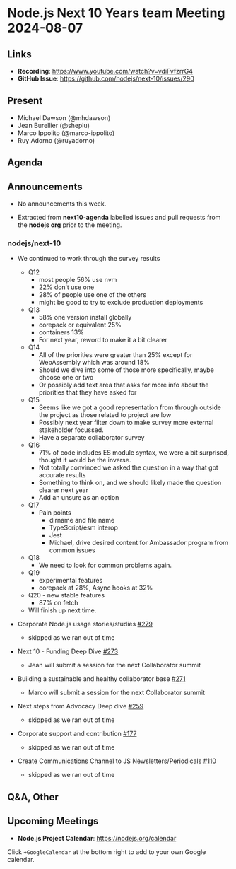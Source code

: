 # Node.js  Next 10 Years team Meeting 2024-08-07

## Links

* **Recording**:  <https://www.youtube.com/watch?v=vdiFvfzrrG4>
* **GitHub Issue**: <https://github.com/nodejs/next-10/issues/290>

## Present

* Michael Dawson (@mhdawson)
* Jean Burellier (@sheplu)
* Marco Ippolito (@marco-ippolito)
* Ruy Adorno (@ruyadorno)

## Agenda

## Announcements

* No announcements this week.

* Extracted from **next10-agenda** labelled issues and pull requests from the **nodejs org** prior to the meeting.

### nodejs/next-10

* We continued to work through the survey results
  * Q12
    * most people 56% use nvm
    * 22% don’t use one
    * 28% of people use one of the others
    * might be good to try to exclude production deployments
  * Q13
    * 58% one version install globally
    * corepack or equivalent 25%
    * containers 13%
    * For next year, reword to make it a bit clearer
  * Q14
    * All of the priorities were greater than 25% except for WebAssembly which was around 18%
    * Should we dive into some of those more specifically, maybe choose one or two
    * Or possibly add text area that asks for more info about the priorities that they have asked for
  * Q15
    * Seems like we got a good representation from through outside the project as those related
      to project are low
    * Possibly next year filter down to make survey more external stakeholder focussed.
    * Have a separate collaborator survey
  * Q16
    * 71% of code includes ES module syntax, we were a bit surprised, thought it would be the
      inverse.
    * Not totally convinced we asked the question in a way that got accurate results
    * Something to think on, and we should likely made the question clearer next year
    * Add an unsure as an option
  * Q17
    * Pain points
      * dirname and file name
      * TypeScript/esm interop
      * Jest
      * Michael, drive desired content for Ambassador program from common issues
  * Q18
    * We need to look for common problems again.
  * Q19
    * experimental features
    * corepack at 28%, Async hooks at 32%
  * Q20 - new stable features
    * 87% on fetch
  * Will finish up next time.

* Corporate Node.js usage stories/studies [#279](https://github.com/nodejs/next-10/issues/279)
  * skipped as we ran out of time

* Next 10 - Funding Deep Dive [#273](https://github.com/nodejs/next-10/issues/273)
  * Jean will submit a session for the next Collaborator summit

* Building a sustainable and healthy collaborator base [#271](https://github.com/nodejs/next-10/issues/271)
  * Marco will submit a session for the next Collaborator summit

* Next steps from Advocacy Deep dive [#259](https://github.com/nodejs/next-10/issues/259)
  * skipped as we ran out of time

* Corporate support and contribution [#177](https://github.com/nodejs/next-10/issues/177)
  * skipped as we ran out of time

* Create Communications Channel to JS Newsletters/Periodicals [#110](https://github.com/nodejs/next-10/issues/110)
  * skipped as we ran out of time

## Q&A, Other

## Upcoming Meetings

* **Node.js Project Calendar**: <https://nodejs.org/calendar>

Click `+GoogleCalendar` at the bottom right to add to your own Google calendar.
